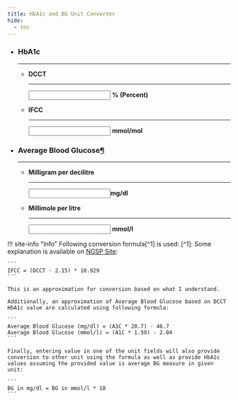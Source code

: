 ```yaml
---
title: HbA1c and BG Unit Converter
hide:
  - toc
---
```


<div class="grid cards">
	<ul>
		<li>
			<h3 id="hba1c">HbA1c</h3>
			<hr>
			<div class="grid cards" markdown=""><ul>
				<li>
					<p><strong>DCCT</strong></p>
					<hr>
					<p><input type="number" step="0.1" id="dcct" class="md-input" onchange="update_using_dcct()"> <strong>% (Percent)</strong></p>
				</li>
				<li>
					<p><strong>IFCC</strong></p>
					<hr>
					<p><input type="number" step="0.1" id="ifcc" class="md-input" onchange="update_using_ifcc()"> <strong>mmol/mol</strong></p>
				</li>
			</ul></div>
		</li>
		<li>
			<h3 id="average-blood-glucose">Average Blood Glucose<a class="headerlink localLink" href="#average-blood-glucose" title="Permanent link">¶</a></h3>
			<hr>
			<div class="grid cards" markdown=""><ul>
			<li>
				<p><strong>Milligram per decilitre</strong></p>
				<hr>
				<p><input type="number" step="0.1" id="mg_dl" class="md-input" onchange="update_using_mg_dl()"><strong>mg/dl</strong></p>
			</li>
			<li>
				<p><strong>Millimole per litre</strong></p>
				<hr>
				<p><input type="number" step="0.1" id="mmol_l" class="md-input" onchange="update_using_mmol_l()"> <strong>mmol/l</strong></p>
			</li>
			</ul></div>
		</li>
	</ul>
</div>
<div>
	<p><span id="err_mess" style="color: red"></span></p>
</div>


!!! site-info "Info"
    Following conversion formula[^1] is used: 
    [^1]: Some explanation is available on [NGSP Site](https://ngsp.org/ifcc.asp):

    ```
    IFCC = (DCCT - 2.15) * 10.929
    ```
    
    This is an approximation for conversion based on what I understand. 
    
    Additionally, an approximation of Average Blood Glucose based on DCCT HbA1c value are calculated using following formula:
    
    ```
    Average Blood Glucose (mg/dl) = (A1C * 28.7) - 46.7
    Average Blood Glucose (mmol/l) = (A1C * 1.59) - 2.04
    ```

    Finally, entering value in one of the unit fields will also provide conversion to other unit using the formula as well as provide HbA1c values assuming the provided value is average BG measure in given unit:

    ```
    BG in mg/dl = BG in mmol/l * 18
    ```

<script>
function update_using_dcct() {
    var dcct_value = parseFloat(document.getElementById("dcct").value);
    if (isNaN(dcct_value)) {
    document.getElementById("ifcc").value = "";
    document.getElementById("err_mess").innerText = "";
    document.getElementById("mg_dl").value = "";
    document.getElementById("mmol_l").value = "";
    } else {
    if(validatedcct()){
    document.getElementById("ifcc").value = ((dcct_value - 2.15) * 10.929).toFixed(2);
    document.getElementById("mg_dl").value = ((dcct_value * 28.7) - 46.7).toFixed(2);
    document.getElementById("mmol_l").value = ((dcct_value * 1.59) - 2.04).toFixed(2);
    document.getElementById("err_mess").innerText = "";
    }
    }
}

function update_using_ifcc() {
    var ifcc_value = parseFloat(document.getElementById("ifcc").value);
    if (isNaN(ifcc_value)) {
    document.getElementById("dcct").value = "";
    document.getElementById("err_mess").innerText = "";
    document.getElementById("mg_dl").value = "";
    document.getElementById("mmol_l").value = "";
    } else {
    if (validateifcc()) {
    document.getElementById("dcct").value = ((ifcc_value / 10.929) + 2.15).toFixed(2);
    document.getElementById("mg_dl").value = ((((ifcc_value / 10.929) + 2.15) * 28.7) - 46.7).toFixed(2);
    document.getElementById("mmol_l").value = ((((ifcc_value / 10.929) + 2.15) * 1.59) - 2.04).toFixed(2);
    document.getElementById("err_mess").innerText = "";
    }
    }
}

function update_using_mg_dl() {
    var mg_dl_value = parseFloat(document.getElementById("mg_dl").value);
    if (isNaN(mg_dl_value)) {
    document.getElementById("dcct").value = "";
    document.getElementById("err_mess").innerText = "";
    document.getElementById("ifcc").value = "";
    document.getElementById("mmol_l").value = "";
    } else {
    if (validate_mg_dl()) {
    document.getElementById("dcct").value = ((mg_dl_value+46.7)/28.7).toFixed(2);
    document.getElementById("ifcc").value = ((((mg_dl_value+46.7)/28.7) - 2.15) * 10.929).toFixed(2);
    document.getElementById("mmol_l").value = (mg_dl_value/18).toFixed(2);
    document.getElementById("err_mess").innerText = "";
    }
    }
}

function update_using_mmol_l() {
    var mmol_l_value = parseFloat(document.getElementById("mmol_l").value);
    if (isNaN(mmol_l_value)) {
    document.getElementById("dcct").value = "";
    document.getElementById("err_mess").innerText = "";
    document.getElementById("ifcc").value = "";
    document.getElementById("mg_dl").value = "";
    } else {
    if (validate_mmol_l()) {
    document.getElementById("dcct").value = (((mmol_l_value*18)+46.7)/28.7).toFixed(2);
    document.getElementById("ifcc").value = (((((mmol_l_value*18)+46.7)/28.7) - 2.15) * 10.929).toFixed(2);
    document.getElementById("mg_dl").value = (mmol_l_value*18).toFixed(2);
    document.getElementById("err_mess").innerText = "";
    }
    }
}

function validatedcct() {
    var dcct_value = parseFloat(document.getElementById("dcct").value);
    if (isNaN(dcct_value) || dcct_value < 2.5 || dcct_value > 24) {
    document.getElementById("dcct").value = "";
    document.getElementById("err_mess").innerText = "Enter a value between 2.5 and 24 for DCCT";
    document.getElementById("ifcc").value = "";
    document.getElementById("mg_dl").value = "";
    document.getElementById("mmol_l").value = "";
    return 0
    } else {
    document.getElementById("err_mess").innerText = "";
    return 1
    }
}

function validateifcc() {
    var ifcc_value = parseFloat(document.getElementById("ifcc").value);
    ifcc_lower = ((2.5 - 2.15) * 10.929).toFixed(2);
    ifcc_upper = ((24 - 2.15) * 10.929).toFixed(2);
    if (isNaN(ifcc_value) || ifcc_value < ifcc_lower || ifcc_value > ifcc_upper) {
    document.getElementById("ifcc").value = "";
    document.getElementById("err_mess").innerText = "Enter a value between " + ifcc_lower + " and "+ ifcc_upper + " for IFCC";
    document.getElementById("dcct").value = "";
    document.getElementById("mg_dl").value = "";
    document.getElementById("mmol_l").value = "";
    return 0
    } else {
    document.getElementById("err_mess").innerText = "";
    return 1
    }
}

function validate_mg_dl() {
    var mg_dl_value = parseFloat(document.getElementById("mg_dl").value);
    mg_dl_lower = ((2.5 * 28.7) - 46.7).toFixed(2);
    mg_dl_upper = ((24 * 28.7) - 46.7).toFixed(2);
    if (isNaN(mg_dl_value) || mg_dl_value < mg_dl_lower ||mg_dl_value > mg_dl_upper) {
    document.getElementById("dcct").value = "";
    document.getElementById("err_mess").innerText = "Enter a value between " + mg_dl_lower +" and " + mg_dl_upper + " for mg/dl";
    document.getElementById("ifcc").value = "";
    document.getElementById("mg_dl").value = "";
    document.getElementById("mmol_l").value = "";
    return 0
    } else {
    document.getElementById("err_mess").innerText = "";
    return 1
    }
}

function validate_mmol_l() {
    var mmol_l_value = parseFloat(document.getElementById("mmol_l").value);
    mmol_l_lower = ((2.5 * 1.59) - 2.04).toFixed(2);
    mmol_l_upper = ((24 * 1.59) - 2.04).toFixed(2);
    if (isNaN(mmol_l_value) || mmol_l_value < mmol_l_lower ||mmol_l_value > mmol_l_upper) {
    document.getElementById("dcct").value = "";
    document.getElementById("err_mess").innerText = "Enter a value between " + mmol_l_lower +" and " + mmol_l_upper + " for mmol/l";
    document.getElementById("ifcc").value = "";
    document.getElementById("mg_dl").value = "";
    document.getElementById("mmol_l").value = "";
    return 0
    } else {
    document.getElementById("err_mess").innerText = "";
    return 1
    }
}
</script>
